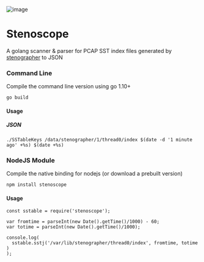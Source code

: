 ![image](https://user-images.githubusercontent.com/1423657/113490373-b0c57500-94c9-11eb-92e0-8747166e6ce7.png)

# Stenoscope
A golang scanner & parser for PCAP SST index files generated by [stenographer](https://github.com/google/stenographer) to JSON

### Command Line
Compile the command line version using go 1.10+
```
go build
```

#### Usage
##### JSON
```
./SSTableKeys /data/stenographer/1/thread0/index $(date -d '1 minute ago' +%s) $(date +%s)
```

### NodeJS Module
Compile the native binding for nodejs (or download a prebuilt version)
```
npm install stenoscope
```

#### Usage
```
const sstable = require('stenoscope');

var fromtime = parseInt(new Date().getTime()/1000) - 60;
var totime = parseInt(new Date().getTime()/1000);

console.log(
  sstable.sstj('/var/lib/stenographer/thread0/index', fromtime, totime )
);
```
